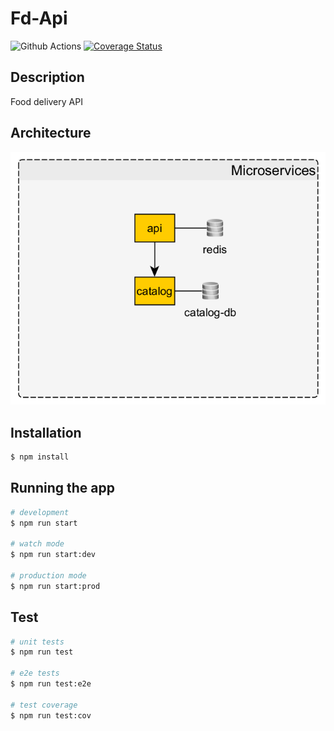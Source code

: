 # Fd-Api

<a></a><img src="https://img.shields.io/github/workflow/status/poliedros/fd-api/test%20code" alt="Github Actions" /></a>
<a>[![Coverage Status](https://coveralls.io/repos/github/poliedros/fd-api/badge.svg?branch=main)](https://coveralls.io/github/poliedros/fd-api?branch=main)</a>

<!-- <a href="https://coveralls.io/github/nestjs/nest?branch=master" target="_blank"><img src="https://coveralls.io/repos/github/nestjs/nest/badge.svg?branch=master#9" alt="Coverage" /></a> -->

</span>

## Description

Food delivery API

## Architecture

![Solution architecture](/docs/assets/architecture.png 'Solution architecture')

## Installation

```bash
$ npm install
```

## Running the app

```bash
# development
$ npm run start

# watch mode
$ npm run start:dev

# production mode
$ npm run start:prod
```

## Test

```bash
# unit tests
$ npm run test

# e2e tests
$ npm run test:e2e

# test coverage
$ npm run test:cov
```
